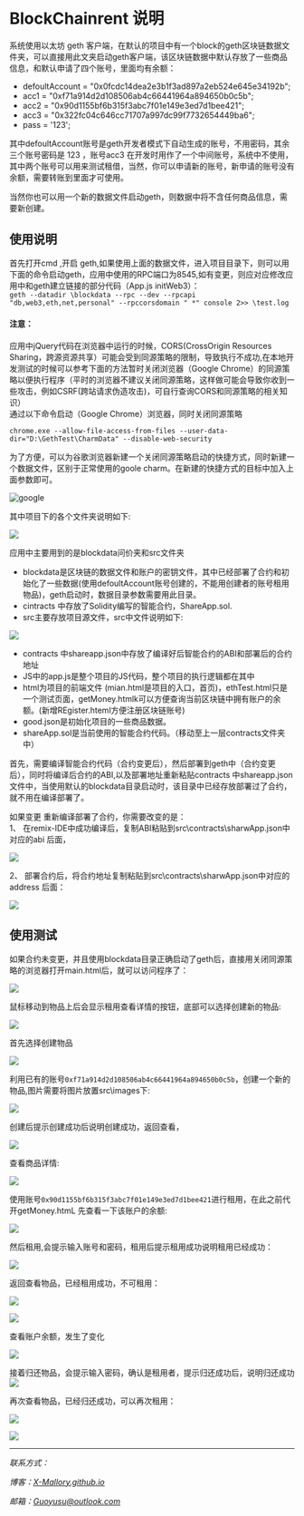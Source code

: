 # BlockChainrent 说明   
系统使用以太坊 geth 客户端，在默认的项目中有一个block的geth区块链数据文件夹，可以直接用此文夹启动geth客户端，该区块链数据中默认存放了一些商品信息，和默认申请了四个账号，里面均有余额：    

*  defoultAccount = "0x0fcdc14dea2e3b1f3ad897a2eb524e645e34192b";
*  acc1 = "0xf71a914d2d108506ab4c66441964a894650b0c5b"; 
*  acc2 = "0x90d1155bf6b315f3abc7f01e149e3ed7d1bee421";
*  acc3 = "0x322fc04c646cc71707a997dc99f7732654449ba6";
*  pass = '123';      

其中defoultAccount账号是geth开发者模式下自动生成的账号，不用密码，其余三个账号密码是 123  ，账号acc3 在开发时用作了一个中间账号，系统中不使用，其中两个账号可以用来测试租借，当然，你可以申请新的账号，新申请的账号没有余额，需要转账到里面才可使用。      

当然你也可以用一个新的数据文件启动geth，则数据中将不含任何商品信息，需要新创建。    

## 使用说明   
首先打开cmd ,开启 geth,如果使用上面的数据文件，进入项目目录下，则可以用下面的命令启动geth，应用中使用的RPC端口为8545,如有变更，则应对应修改应用中和geth建立链接的部分代码（App.js  initWeb3）：   
`geth --datadir \blockdata --rpc --dev --rpcapi "db,web3,eth,net,personal" --rpccorsdomain " *" console 2>> \test.log`      

#### 注意： 
应用中jQuery代码在浏览器中运行的时候，CORS(CrossOrigin Resources Sharing，跨源资源共享）可能会受到同源策略的限制，导致执行不成功,在本地开发测试的时候可以参考下面的方法暂时关闭浏览器（Google Chrome）的同源策略以便执行程序（平时的浏览器不建议关闭同源策略，这样做可能会导致你收到一些攻击，例如CSRF(跨站请求伪造攻击)，可自行查询CORS和同源策略的相关知识）   
通过以下命令启动（Google Chrome）浏览器，同时关闭同源策略   
``` 
chrome.exe --allow-file-access-from-files --user-data-dir="D:\GethTest\CharmData" --disable-web-security
``` 
为了方便，可以为谷歌浏览器新建一个关闭同源策略启动的快捷方式，同时新建一个数据文件，区别于正常使用的goole charm。在新建的快捷方式的目标中加入上面参数即可。     

![](./image/google.png "google")         


其中项目下的各个文件夹说明如下:       
 
![](./image/dir1.PNG )   

应用中主要用到的是blockdata问价夹和src文件夹   
    
* blockdata是区块链的数据文件和账户的密钥文件，其中已经部署了合约和初始化了一些数据(使用defoultAccount账号创建的，不能用创建者的账号租用物品)，geth启动时，数据目录参数需要用此目录。     
* cintracts 中存放了Solidity编写的智能合约，ShareApp.sol.   
* src主要存放项目源文件，src中文件说明如下:   

![](./image/dir.PNG )    
 
* contracts 中shareapp.json中存放了编译好后智能合约的ABI和部署后的合约地址   
* JS中的app.js是整个项目的JS代码，整个项目的执行逻辑都在其中   
* html为项目的前端文件 (mian.html是项目的入口，首页)，ethTest.html只是一个测试页面，getMoney.htmlk可以方便查询当前区块链中拥有账户的余额。(新增REgister.hteml方便注册区块链账号)   
* good.json是初始化项目的一些商品数据。   
* shareApp.sol是当前使用的智能合约代码。（移动至上一层contracts文件夹中）     


首先，需要编译智能合约代码（合约变更后），然后部署到geth中（合约变更后），同时将编译后合约的ABI,以及部署地址重新粘贴contracts 中shareapp.json文件中，当使用默认的blockdata目录启动时，该目录中已经存放部署过了合约，就不用在编译部署了。    
     
如果变更 重新编译部署了合约，你需要改变的是：      
1、  在remix-IDE中成功编译后，复制ABI粘贴到src\contracts\sharwApp.json中对应的abi 后面，   

![](./image/ABI.PNG )   

2、 部署合约后，将合约地址复制粘贴到src\contracts\sharwApp.json中对应的address 后面：   

![](./image/addr.PNG )

## 使用测试   

如果合约未变更，并且使用blockdata目录正确启动了geth后，直接用关闭同源策略的浏览器打开main.html后，就可以访问程序了：   

![](./image/1.png )   
  
鼠标移动到物品上后会显示租用查看详情的按钮，底部可以选择创建新的物品:   

![](./image/2.PNG )   

首先选择创建物品    

![](./image/3.PNG )    

利用已有的账号`0xf71a914d2d108506ab4c66441964a894650b0c5b`，创建一个新的物品,图片需要将图片放置src\images下:   

![](./image/4.PNG )

创建后提示创建成功后说明创建成功，返回查看，   

![](./image/5.png )   

查看商品详情:   

![](./image/6.png )   

使用账号`0x90d1155bf6b315f3abc7f01e149e3ed7d1bee421`进行租用，在此之前代开getMoney.htmL 先查看一下该账户的余额:    

![](./image/7.png )    

然后租用,会提示输入账号和密码，租用后提示租用成功说明租用已经成功：   

![](./image/8.png )    

返回查看物品，已经租用成功，不可租用：    

![](./image/99.PNG )    


![](./image/9.PNG )     

查看账户余额，发生了变化    

![](./image/10.png )

接着归还物品，会提示输入密码，确认是租用者，提示归还成功后，说明归还成功   
![](./image/11.png )   

再次查看物品，已经归还成功，可以再次租用：   

![](./image/122.png )   

![](./image/12.png )       
   

***

*联系方式：*    

*博客：[X-Mallory.github.io](https://x-mallory.github.io/)*    

*邮箱：Guoyusu@outlook.com*









